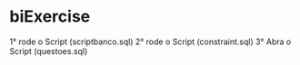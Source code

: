 # biExercise
1° rode o Script (scriptbanco.sql)
2° rode o Script (constraint.sql)
3° Abra o Script (questoes.sql)
